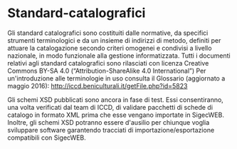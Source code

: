 # Standard-catalografici
Gli standard catalografici sono costituiti dalle normative, da specifici strumenti terminologici e da un insieme di indirizzi di metodo, definiti per attuare la catalogazione secondo criteri omogenei e condivisi a livello nazionale, in modo funzionale alla gestione informatizzata.  Tutti i documenti relativi agli standard catalografici sono rilasciati con licenza Creative Commons BY-SA 4.0 (“Attribution-ShareAlike 4.0 International”)  Per un'introduzione alle terminologie in uso consulta il Glossario (aggiornato a maggio 2016): http://iccd.beniculturali.it/getFile.php?id=5823


Gli schemi XSD pubblicati sono ancora in fase di test. Essi consentiranno, una volta verificati dal team di ICCD, di validare pacchetti di schede di catalogo in formato XML prima che esse vengano importate in SigecWEB. Inoltre, gli schemi XSD potranno essere d'ausilio per chiunque voglia sviluppare software garantendo tracciati di importazione/esportazione compatibili con SigecWEB.

